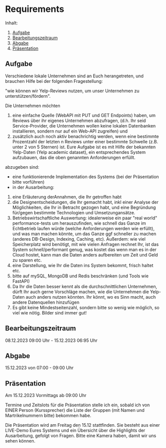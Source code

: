 # Requirements

Inhalt:
1. [Aufgabe](#aufgabe)
2. [Bearbeitungszeitraum](#bearbeitungszeitraum)
3. [Abgabe](#abgabe)
4. [Präsentation](#präsentation)

## Aufgabe

Verschiedene lokale Unternehmen sind an Euch herangetreten, und brauchen Hilfe bei der folgenden Fragestellung:

"wie können wir Yelp-Reviews nutzen, um unser Unternehmen zu unterstützen/fördern".

Die Unternehmen möchten 

1. eine einfache Quelle (WebAPI mit PUT und GET Endpoints) haben, um Reviews über ihr eigenes Unternehmen abzufragen, (d.h. Ihr seid Service-Provider, die Unternehmen wollen keine lokalen Datenbanken installieren, sondern nur auf ein Web-API zugreifen) und 
2. zusätzlich auch noch aktiv benachrichtig werden, wenn eine bestimmte Prozentzahl der letzten n Reviews unter einer bestimmte Schwelle (z.B. unter 2 von 5 Sternen) ist.
Eure Aufgabe ist es mit Hilfe der bekannten Yelp-Daten (Yelp academic dataset), ein entsprechendes System aufzubauen, das die oben genannten Anforderungen erfüllt.

abzugeben sind:

- eine funktionierende Implementation des Systems (bei der Präsentation bitte vorführen)
- in der Ausarbeitung: 
1. eine Erläuterung derAnnahmen, die Ihr getroffen habt
2. die Designentscheidungen, die Ihr gemacht habt, inkl einer Analyse der Möglichkeiten, die Ihr in Betracht gezogen habt, und eine Begründung für/gegen bestimmte Technologien und Umsetzungansätze.
3. Betriebswirtschaftliche Auswertung: idealerweise ein paar "real world" performance-tests um herauszufinden, wie schnell das Ganze im Echtbetrieb laufen würde (welche Anforderungen werden wie erfüllt), und was man machen könnte, um das Ganze ggf schneller zu machen (anderes DB-Design, Indexing, Caching, etc). Außerdem: wie viel Speicherplatz wird benötigt, mit wie vielen Anfragen rechnet Ihr, ist das System schnell/performant genug, was kostet das wenn man es in der Cloud hostet, kann man die Daten anders aufbereiten um Zeit und Geld zu sparen etc.
4. eine Darstellung, wie Ihr die Daten ins System bekommt, frisch haltet etc.
5. bitte auf mySQL, MongoDB und Redis beschränken (und Tools wie FastAPI)
6. Da Ihr die Daten besser kennt als die durchschnittlichen Unternehmen, dürft Ihr auch gerne Vorschläge machen, wie die Unternehmen die Yelp-Daten auch anders nutzen könnten. Ihr könnt, wo es Sinn macht, auch andere Datenquellen hinzufügen
7. Es gibt keine Mindestseitenzahl, sondern bitte so wenig wie möglich, so viel wie nötig. Bilder sind immer gut!

## Bearbeitungszeitraum

08.12.2023 09:00 Uhr - 15.12.2023 06:95 Uhr

## Abgabe

15.12.2023 von 07:00 - 09:00 Uhr

## Präsentation

Am 15.12.2023 Vormittags ab 09:00 Uhr

Termine und Zeitslots für die Präsentation stelle ich ein, sobald ich von EINER Person (Kurssprecher) die Liste der Gruppen (mit Namen und Martrikelnummern bitte) bekommen habe.

Die Präsentation wird am Freitag den 15.12 stattfinden. Sie besteht aus einer LIVE-Demo Eures Systems und ein Übersicht über die Highlights der Ausarbeitung, gefolgt von Fragen. Bitte eine Kamera haben, damit wir uns sehen können.